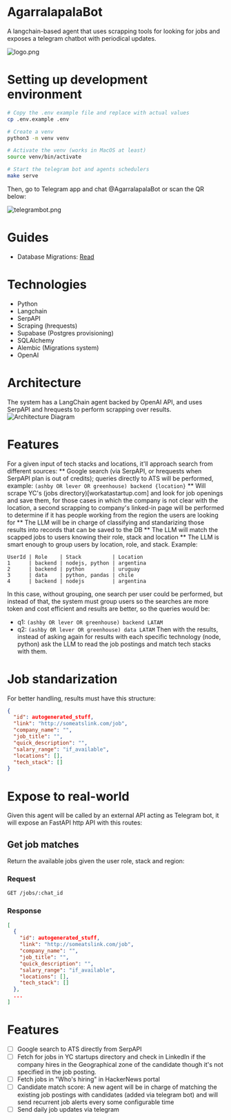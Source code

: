 # AgarralapalaBot
A langchain-based agent that uses scrapping tools for looking for jobs and exposes a telegram chatbot with periodical updates.

![logo.png](docs/bot_telegram_logo.png)

# Setting up development environment
```bash
# Copy the .env example file and replace with actual values
cp .env.example .env

# Create a venv
python3 -m venv venv

# Activate the venv (works in MacOS at least)
source venv/bin/activate

# Start the telegram bot and agents schedulers
make serve
```

Then, go to Telegram app and chat @AgarralapalaBot or scan the QR below:

![telegrambot.png](docs/telegram_bot_link.png)

# Guides
* Database Migrations: [Read](docs/migrations.md)

# Technologies
* Python
* Langchain
* SerpAPI
* Scraping (hrequests)
* Supabase (Postgres provisioning)
* SQLAlchemy
* Alembic (Migrations system)
* OpenAI

# Architecture
The system has a LangChain agent backed by OpenAI API, and uses SerpAPI and hrequests to perform scrapping over results.
![Architecture Diagram](docs/architecture.png)

# Features
For a given input of tech stacks and locations, it'll approach search from different sources:
** Google search (via SerpAPI, or hrequests when SerpAPI plan is out of credits); queries directly to ATS will be performed, example: `(ashby OR lever OR greenhouse) backend {location}`
** Will scrape YC's (jobs directory)[workatastartup.com] and look for job openings and save them, for those cases in which the company is not clear with the location, a second scrapping to company's linked-in page will be performed to determine if it has people working from the region the users are looking for
** The LLM will be in charge of classifying and standarizing those results into records that can be saved to the DB
** The LLM will match the scapped jobs to users knowing their role, stack and location
** The LLM is smart enough to group users by location, role, and stack. Example:
```
UserId | Role    | Stack          | Location
1      | backend | nodejs, python | argentina
2      | backend | python         | uruguay
3      | data    | python, pandas | chile
4      | backend | nodejs         | argentina
```
In this case, without grouping, one search per user could be performed, but instead of that, the system must group users so the searches are more token and cost efficient and results are better, so the queries would be:
* q1: `(ashby OR lever OR greenhouse) backend LATAM`
* q2: `(ashby OR lever OR greenhouse) data LATAM`
Then with the results, instead of asking again for results with each specific technology (node, python) ask the LLM to read the job postings and match tech stacks with them.

# Job standarization
For better handling, results must have this structure:
```json
{
  "id": autogenerated_stuff,
  "link": "http://someatslink.com/job",
  "company_name": "",
  "job_title": "",
  "quick_description": "",
  "salary_range": "if_available",
  "locations": [],
  "tech_stack": []
}
```

# Expose to real-world
Given this agent will be called by an external API acting as Telegram bot, it will expose an FastAPI http API with this routes:

## Get job matches
Return the available jobs given the user role, stack and region:

### Request
```bash
GET /jobs/:chat_id
```
### Response
```json
[
  {
    "id": autogenerated_stuff,
    "link": "http://someatslink.com/job",
    "company_name": "",
    "job_title": "",
    "quick_description": "",
    "salary_range": "if_available",
    "locations": [],
    "tech_stack": []
  },
  ...
]
```

# Features
- [ ] Google search to ATS directly from SerpAPI
- [ ] Fetch for jobs in YC startups directory and check in LinkedIn if the company hires in the Geographical zone of the candidate though it's not specified in the job posting.
- [ ] Fetch jobs in "Who's hiring" in HackerNews portal
- [ ] Candidate match score: A new agent will be in charge of matching the existing job postings with candidates (added via telegram bot) and will send recurrent job alerts every some configurable time
- [ ] Send daily job updates via telegram